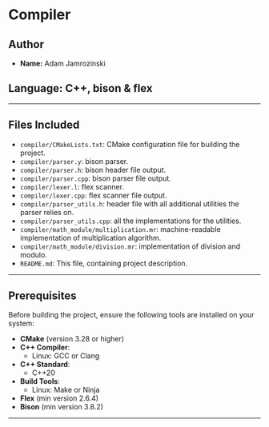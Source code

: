 # Compiler

## Author
- **Name:** Adam Jamrozinski

## Language: C++, bison & flex

---

## Files Included
- `compiler/CMakeLists.txt`: CMake configuration file for building the project.
- `compiler/parser.y`: bison parser.
- `compiler/parser.h`: bison header file output.
- `compiler/parser.cpp`: bison parser file output.
- `compiler/lexer.l`: flex scanner.
- `compiler/lexer.cpp`: flex scanner file output.
- `compiler/parser_utils.h`: header file with all additional utilities the parser relies on.
- `compiler/parser_utils.cpp`: all the implementations for the utilities.
- `compiler/math_module/multiplication.mr`: machine-readable implementation of multiplication algorithm.
- `compiler/math_module/division.mr`: implementation of division and modulo.
- `README.md`: This file, containing project description.
  
---


## Prerequisites
Before building the project, ensure the following tools are installed on your system:
- **CMake** (version 3.28 or higher)
- **C++ Compiler**:
    - Linux: GCC or Clang
- **C++ Standard**:
  - C++20
- **Build Tools**:
    - Linux: Make or Ninja
- **Flex** (min version 2.6.4)
- **Bison** (min version 3.8.2)
---
